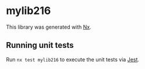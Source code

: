 # mylib216

This library was generated with [Nx](https://nx.dev).

## Running unit tests

Run `nx test mylib216` to execute the unit tests via [Jest](https://jestjs.io).
